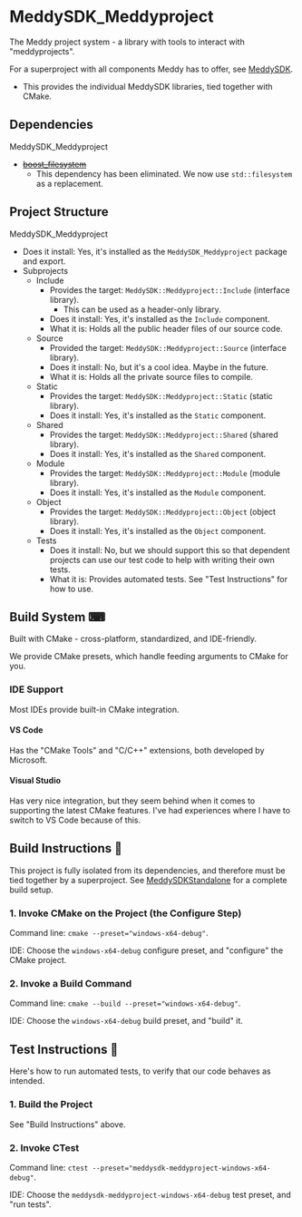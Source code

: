 # MeddySDK_Meddyproject

The Meddy project system - a library with tools to interact with "meddyprojects".

For a superproject with all components Meddy has to offer, see [MeddySDK](https://github.com/ChristianHinko/MeddySDK).
- This provides the individual MeddySDK libraries, tied together with CMake.

## Dependencies

MeddySDK_Meddyproject
- ~~[boost_filesystem](https://github.com/boostorg/filesystem)~~
    - This dependency has been eliminated. We now use `std::filesystem` as a replacement.

## Project Structure

MeddySDK_Meddyproject
- Does it install: Yes, it's installed as the `MeddySDK_Meddyproject` package and export.
- Subprojects
    - Include
        - Provides the target: `MeddySDK::Meddyproject::Include` (interface library).
            - This can be used as a header-only library.
        - Does it install: Yes, it's installed as the `Include` component.
        - What it is: Holds all the public header files of our source code.
    - Source
        - Provided the target: `MeddySDK::Meddyproject::Source` (interface library).
        - Does it install: No, but it's a cool idea. Maybe in the future.
        - What it is: Holds all the private source files to compile.
    - Static
        - Provides the target: `MeddySDK::Meddyproject::Static` (static library).
        - Does it install: Yes, it's installed as the `Static` component.
    - Shared
        - Provides the target: `MeddySDK::Meddyproject::Shared` (shared library).
        - Does it install: Yes, it's installed as the `Shared` component.
    - Module
        - Provides the target: `MeddySDK::Meddyproject::Module` (module library).
        - Does it install: Yes, it's installed as the `Module` component.
    - Object
        - Provides the target: `MeddySDK::Meddyproject::Object` (object library).
        - Does it install: Yes, it's installed as the `Object` component.
    - Tests
        - Does it install: No, but we should support this so that dependent projects can use our test code to help with writing their own tests.
        - What it is: Provides automated tests. See "Test Instructions" for how to use.

## Build System ⌨

Built with CMake - cross-platform, standardized, and IDE-friendly.

We provide CMake presets, which handle feeding arguments to CMake for you.

### IDE Support

Most IDEs provide built-in CMake integration.

#### VS Code

Has the "CMake Tools" and "C/C++" extensions, both developed by Microsoft.

#### Visual Studio

Has very nice integration, but they seem behind when it comes to supporting the latest CMake features. I've had experiences where I have to switch to VS Code because of this.

## Build Instructions 🔨

This project is fully isolated from its dependencies, and therefore must be tied together by a superproject. See [MeddySDKStandalone](https://github.com/ChristianHinko/MeddySDKStandalone) for a complete build setup.

### 1. Invoke CMake on the Project (the Configure Step)

Command line: `cmake --preset="windows-x64-debug"`.

IDE: Choose the `windows-x64-debug` configure preset, and "configure" the CMake project.

### 2. Invoke a Build Command

Command line: `cmake --build --preset="windows-x64-debug"`.

IDE: Choose the `windows-x64-debug` build preset, and "build" it.

## Test Instructions 🧪

Here's how to run automated tests, to verify that our code behaves as intended.

### 1. Build the Project

See "Build Instructions" above.

### 2. Invoke CTest

Command line: `ctest --preset="meddysdk-meddyproject-windows-x64-debug"`.

IDE: Choose the `meddysdk-meddyproject-windows-x64-debug` test preset, and "run tests".

